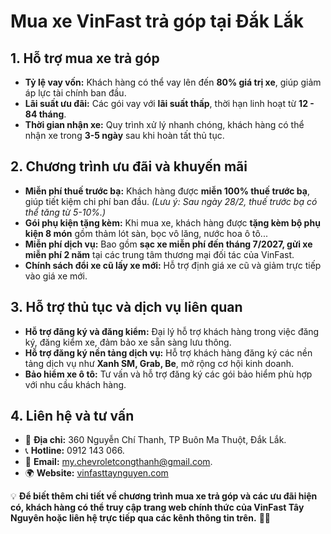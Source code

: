 # Mua xe VinFast trả góp tại Đắk Lắk

## 1. Hỗ trợ mua xe trả góp

- **Tỷ lệ vay vốn:** Khách hàng có thể vay lên đến **80% giá trị xe**, giúp giảm áp lực tài chính ban đầu.
- **Lãi suất ưu đãi:** Các gói vay với **lãi suất thấp**, thời hạn linh hoạt từ **12 - 84 tháng**.
- **Thời gian nhận xe:** Quy trình xử lý nhanh chóng, khách hàng có thể nhận xe trong **3-5 ngày** sau khi hoàn tất thủ tục.

## 2. Chương trình ưu đãi và khuyến mãi

- **Miễn phí thuế trước bạ:** Khách hàng được **miễn 100% thuế trước bạ**, giúp tiết kiệm chi phí ban đầu. *(Lưu ý: Sau ngày 28/2, thuế trước bạ có thể tăng từ 5-10%.)*
- **Gói phụ kiện tặng kèm:** Khi mua xe, khách hàng được **tặng kèm bộ phụ kiện 8 món** gồm thảm lót sàn, bọc vô lăng, nước hoa ô tô...
- **Miễn phí dịch vụ:** Bao gồm **sạc xe miễn phí đến tháng 7/2027, gửi xe miễn phí 2 năm** tại các trung tâm thương mại đối tác của VinFast.
- **Chính sách đổi xe cũ lấy xe mới:** Hỗ trợ định giá xe cũ và giảm trực tiếp vào giá xe mới.

## 3. Hỗ trợ thủ tục và dịch vụ liên quan

- **Hỗ trợ đăng ký và đăng kiểm:** Đại lý hỗ trợ khách hàng trong việc đăng ký, đăng kiểm xe, đảm bảo xe sẵn sàng lưu thông.
- **Hỗ trợ đăng ký nền tảng dịch vụ:** Hỗ trợ khách hàng đăng ký các nền tảng dịch vụ như **Xanh SM, Grab, Be**, mở rộng cơ hội kinh doanh.
- **Bảo hiểm xe ô tô:** Tư vấn và hỗ trợ đăng ký các gói bảo hiểm phù hợp với nhu cầu khách hàng.

## 4. Liên hệ và tư vấn

- 📍 **Địa chỉ:** 360 Nguyễn Chí Thanh, TP Buôn Ma Thuột, Đắk Lắk.
- 📞 **Hotline:** 0912 143 066.
- 📧 **Email:** my.chevroletcongthanh@gmail.com.
- 🌍 **Website:** [vinfasttaynguyen.com](https://vinfasttaynguyen.com/lien-he)

💡 **Để biết thêm chi tiết về chương trình mua xe trả góp và các ưu đãi hiện có, khách hàng có thể truy cập trang web chính thức của VinFast Tây Nguyên hoặc liên hệ trực tiếp qua các kênh thông tin trên.** 🚗💨
